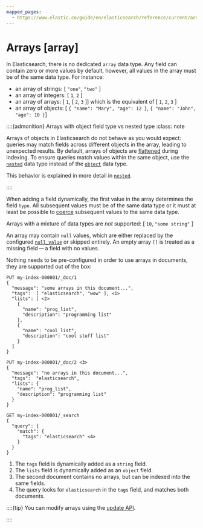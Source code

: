 ```yaml
---
mapped_pages:
  - https://www.elastic.co/guide/en/elasticsearch/reference/current/array.html
---
```


# Arrays [array]

In Elasticsearch, there is no dedicated `array` data type. Any field can contain zero or more values by default, however, all values in the array must be of the same data type. For instance:

* an array of strings: [ `"one"`, `"two"` ]
* an array of integers: [ `1`, `2` ]
* an array of arrays: [ `1`, [ `2`, `3` ]] which is the equivalent of [ `1`, `2`, `3` ]
* an array of objects: [ `{ "name": "Mary", "age": 12 }`, `{ "name": "John", "age": 10 }`]

::::{admonition} Arrays with object field type vs nested type
:class: note

Arrays of objects in Elasticsearch do not behave as you would expect: queries may match fields across different objects in the array, leading to unexpected results. By default, arrays of objects are [flattened](/reference/elasticsearch/mapping-reference/nested.md#nested-arrays-flattening-objects) during indexing. To ensure queries match values within the same object, use the [`nested`](/reference/elasticsearch/mapping-reference/nested.md) data type instead of the [`object`](/reference/elasticsearch/mapping-reference/object.md) data type.

This behavior is explained in more detail in [`nested`](/reference/elasticsearch/mapping-reference/nested.md#nested-arrays-flattening-objects).

::::


When adding a field dynamically, the first value in the array determines the field `type`. All subsequent values must be of the same data type or it must at least be possible to [coerce](/reference/elasticsearch/mapping-reference/coerce.md) subsequent values to the same data type.

Arrays with a mixture of data types are *not* supported: [ `10`, `"some string"` ]

An array may contain `null` values, which are either replaced by the configured [`null_value`](/reference/elasticsearch/mapping-reference/null-value.md) or skipped entirely. An empty array `[]` is treated as a missing field — a field with no values.

Nothing needs to be pre-configured in order to use arrays in documents, they are supported out of the box:

```console
PUT my-index-000001/_doc/1
{
  "message": "some arrays in this document...",
  "tags":  [ "elasticsearch", "wow" ], <1>
  "lists": [ <2>
    {
      "name": "prog_list",
      "description": "programming list"
    },
    {
      "name": "cool_list",
      "description": "cool stuff list"
    }
  ]
}

PUT my-index-000001/_doc/2 <3>
{
  "message": "no arrays in this document...",
  "tags":  "elasticsearch",
  "lists": {
    "name": "prog_list",
    "description": "programming list"
  }
}

GET my-index-000001/_search
{
  "query": {
    "match": {
      "tags": "elasticsearch" <4>
    }
  }
}
```

1. The `tags` field is dynamically added as a `string` field.
2. The `lists` field is dynamically added as an `object` field.
3. The second document contains no arrays, but can be indexed into the same fields.
4. The query looks for `elasticsearch` in the `tags` field, and matches both documents.


::::{tip}
You can modify arrays using the [update API](https://www.elastic.co/docs/api/doc/elasticsearch/operation/operation-update).

::::


